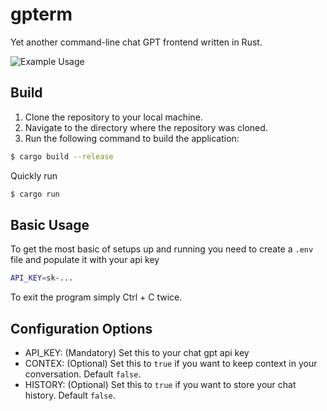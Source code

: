 # gpterm
Yet another command-line chat GPT frontend written in Rust.

![Example Usage](https://user-images.githubusercontent.com/39631552/232221182-d0d8409f-ff76-4bad-b909-77c9ff44740b.gif)


<!-- [![Example Usage](https://asciinema.org/a/VGv3l7UmZ1kiSQF1d5wwVAJvk.svg)](https://asciinema.org/a/VGv3l7UmZ1kiSQF1d5wwVAJvk) -->

## Build
1. Clone the repository to your local machine.
2. Navigate to the directory where the repository was cloned.
3. Run the following command to build the application:

```bash
$ cargo build --release
```

Quickly run 
```bash
$ cargo run
```

## Basic Usage
To get the most basic of setups up and running you need to create a `.env` file and populate it with your api key

```bash
API_KEY=sk-...
```

To exit the program simply Ctrl + C twice.


## Configuration Options

- API_KEY: (Mandatory) Set this to your chat gpt api key
- CONTEX:  (Optional) Set this to `true` if you want to keep context in your conversation. Default `false`.
- HISTORY: (Optional) Set this to `true` if you want to store your chat history. Default `false`.

